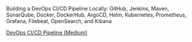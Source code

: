 Building a DevOps CI/CD Pipeline Locally: GitHub, Jenkins, Maven, SonarQube, Docker, DockerHub, ArgoCD, Helm, Kubernetes, Prometheus, Grafana, Filebeat, OpenSearch, and Kibana

[DevOps CI/CD Pipeline (Medium)](https://medium.com/@deepakkr35/building-a-devops-ci-cd-pipeline-locally-github-jenkins-maven-sonarqube-docker-dockerhub-ba5cf7d58074)
